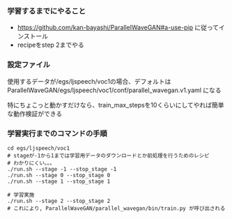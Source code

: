 ### 学習するまでにやること
- https://github.com/kan-bayashi/ParallelWaveGAN#a-use-pip に従ってインストール
- recipeをstep 2までやる

### 設定ファイル
使用するデータが/egs/ljspeech/voc1の場合、デフォルトは  
ParallelWaveGAN/egs/ljspeech/voc1/conf/parallel_wavegan.v1.yaml になる  

特にちょこっと動かすだけなら、train_max_stepsを10くらいにしてやれば簡単な動作検証ができる  

### 学習実行までのコマンドの手順
```
cd egs/ljspeech/voc1
# stageが-1から1までは学習用データのダウンロードとか前処理を行うためのレシピ
# わかりにくい。。。
./run.sh --stage -1 --stop_stage -1
./run.sh --stage 0 --stop_stage 0
./run.sh --stage 1 --stop_stage 1

# 学習実施
./run.sh --stage 2 --stop_stage 2
# これにより, ParallelWaveGAN/parallel_wavegan/bin/train.py が呼び出される
```
